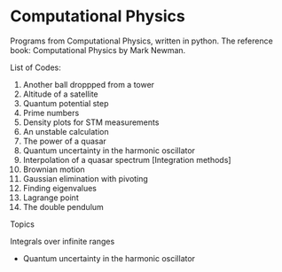 # Computational Physics
Programs from Computational Physics, written in python. The reference book: Computational Physics by Mark Newman.


List of Codes:

1. Another ball droppped from a tower
2. Altitude of a satellite
3. Quantum potential step
4. Prime numbers
5. Density plots for STM measurements
6. An unstable calculation
7. The power of a quasar
8. Quantum uncertainty in the harmonic oscillator 
9. Interpolation of a quasar spectrum \[Integration methods\]
10. Brownian motion
11. Gaussian elimination with pivoting
12. Finding eigenvalues
13. Lagrange point
14. The double pendulum

Topics

Integrals over infinite ranges
- Quantum uncertainty in the harmonic oscillator 
